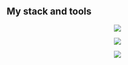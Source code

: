 <h2 text-align="center">My stack and tools</h2>
<p align="center">
  <a href="https://skillicons.dev">
    <img src="https://skillicons.dev/icons?i=html,css,js,react,nextjs,nodejs" />
  </a>
</p>

<p align="center">
  <a href="https://skillicons.dev">
    <img src="https://skillicons.dev/icons?i=vscode,bash,git,github,codepen,mongodb,netlify" />
  </a>
</p>

<p align="center">
  <a href="https://skillicons.dev">
    <img src="https://skillicons.dev/icons?i=ps,blender" />
  </a>
</p>
